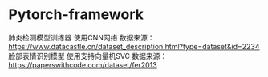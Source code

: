 # Pytorch-framework
肺炎检测模型训练器 使用CNN网络
数据来源：https://www.datacastle.cn/dataset_description.html?type=dataset&id=2234
脸部表情识别模型 使用支持向量机SVC
数据来源：https://paperswithcode.com/dataset/fer2013
